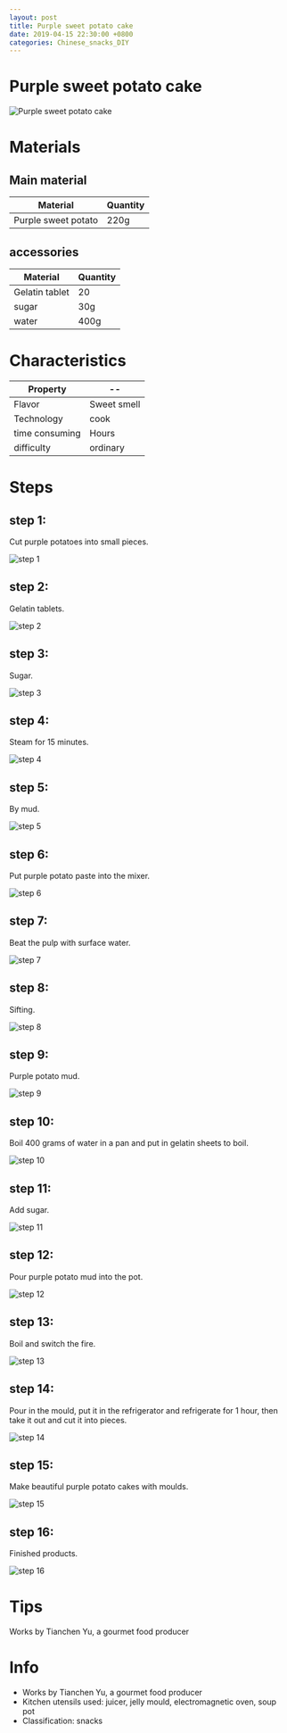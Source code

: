```yaml
---
layout: post
title: Purple sweet potato cake
date: 2019-04-15 22:30:00 +0800
categories: Chinese_snacks_DIY
---
```


# Purple sweet potato cake

![Purple sweet potato cake]({{site.baseurl}}/img/408960/408960.jpg)

# Materials


## Main material

Material|Quantity
--|--
Purple sweet potato|220g

## accessories

Material|Quantity
--|--
Gelatin tablet|20
sugar|30g
water|400g

# Characteristics

Property|--
--|--
Flavor|Sweet smell
Technology|cook
time consuming|Hours
difficulty|ordinary

# Steps

## step 1:

Cut purple potatoes into small pieces.

![step 1]({{site.baseurl}}/img/408960/1.jpg)

## step 2:

Gelatin tablets.

![step 2]({{site.baseurl}}/img/408960/2.jpg)

## step 3:

Sugar.

![step 3]({{site.baseurl}}/img/408960/3.jpg)

## step 4:

Steam for 15 minutes.

![step 4]({{site.baseurl}}/img/408960/4.jpg)

## step 5:

By mud.

![step 5]({{site.baseurl}}/img/408960/5.jpg)

## step 6:

Put purple potato paste into the mixer.

![step 6]({{site.baseurl}}/img/408960/6.jpg)

## step 7:

Beat the pulp with surface water.

![step 7]({{site.baseurl}}/img/408960/7.jpg)

## step 8:

Sifting.

![step 8]({{site.baseurl}}/img/408960/8.jpg)

## step 9:

Purple potato mud.

![step 9]({{site.baseurl}}/img/408960/9.jpg)

## step 10:

Boil 400 grams of water in a pan and put in gelatin sheets to boil.

![step 10]({{site.baseurl}}/img/408960/10.jpg)

## step 11:

Add sugar.

![step 11]({{site.baseurl}}/img/408960/11.jpg)

## step 12:

Pour purple potato mud into the pot.

![step 12]({{site.baseurl}}/img/408960/12.jpg)

## step 13:

Boil and switch the fire.

![step 13]({{site.baseurl}}/img/408960/13.jpg)

## step 14:

Pour in the mould, put it in the refrigerator and refrigerate for 1 hour, then take it out and cut it into pieces.

![step 14]({{site.baseurl}}/img/408960/14.jpg)

## step 15:

Make beautiful purple potato cakes with moulds.

![step 15]({{site.baseurl}}/img/408960/15.jpg)

## step 16:

Finished products.

![step 16]({{site.baseurl}}/img/408960/16.jpg)

# Tips

Works by Tianchen Yu, a gourmet food producer

# Info

- Works by Tianchen Yu, a gourmet food producer
- Kitchen utensils used: juicer, jelly mould, electromagnetic oven, soup pot
- Classification: snacks
